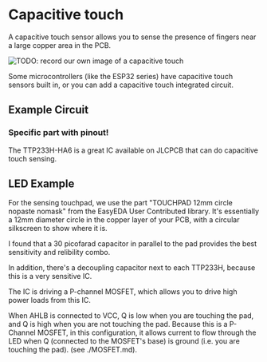 # Capacitive touch

A capacitive touch sensor allows you to sense the presence of fingers near a large copper area in the PCB.

![TODO: record our own image of a capacitive touch](https://cloud-i6dtyyfxm-hack-club-bot.vercel.app/01375.gif)

Some microcontrollers (like the ESP32 series) have capacitive touch sensors built in, or you can add a capacitive touch integrated circuit.

## Example Circuit

### Specific part with pinout!

The TTP233H-HA6 is a great IC available on JLCPCB that can do capacitive touch sensing. 

## LED Example

For the sensing touchpad, we use the part "TOUCHPAD 12mm circle nopaste nomask" from the EasyEDA User Contributed library. It's essentially a 12mm diameter circle in the copper layer of your PCB, with a circular silkscreen to show where it is.

I found that a 30 picofarad capacitor in parallel to the pad provides the best sensitivity and relibility combo.

In addition, there's a decoupling capacitor next to each TTP233H, because this is a very sensitive IC.

The IC is driving a P-channel MOSFET, which allows you to drive high power loads from this IC. 

When AHLB is connected to VCC, Q is low when you are touching the pad, and Q is high when you are not touching the pad. Because this is a P-Channel MOSFET, in this configuration, it allows current to flow through the LED when Q (connected to the MOSFET's base) is ground (i.e. you are touching the pad). (see ./MOSFET.md).



